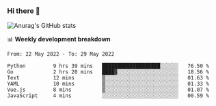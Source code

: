 ### Hi there 👋
![Anurag's GitHub stats](https://github-readme-stats.vercel.app/api?username=jami1024&show_icons=true&theme=radical)

📊 **Weekly development breakdown**
<!--START_SECTION:waka-->

```text
From: 22 May 2022 - To: 29 May 2022

Python         9 hrs 39 mins   ███████████████████░░░░░░   76.50 %
Go             2 hrs 20 mins   ████▓░░░░░░░░░░░░░░░░░░░░   18.56 %
Text           12 mins         ▒░░░░░░░░░░░░░░░░░░░░░░░░   01.63 %
YAML           10 mins         ▒░░░░░░░░░░░░░░░░░░░░░░░░   01.33 %
Vue.js         8 mins          ▒░░░░░░░░░░░░░░░░░░░░░░░░   01.07 %
JavaScript     4 mins          ░░░░░░░░░░░░░░░░░░░░░░░░░   00.59 %
```

<!--END_SECTION:waka-->
<!--
**jami1024/jami1024** is a ✨ _special_ ✨ repository because its `README.md` (this file) appears on your GitHub profile.

Here are some ideas to get you started:

- 🔭 I’m currently working on ...
- 🌱 I’m currently learning ...
- 👯 I’m looking to collaborate on ...
- 🤔 I’m looking for help with ...
- 💬 Ask me about ...
- 📫 How to reach me: ...
- 😄 Pronouns: ...
- ⚡ Fun fact: ...
-->
